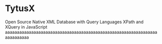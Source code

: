 # TytusX
Open Source Native XML Database with Query Languages XPath and XQuery in JavaScript
aaaaaaaaaaaaaaaaaaaaaaaaaaaaaaaaaaaaaaaaaaaaaaaaaaaaaaaaaaaaaaaaaaaaaaaaaa
